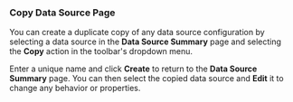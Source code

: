 ### Copy Data Source Page

You can create a duplicate copy of any data source configuration by selecting a data source in the **Data Source Summary** page and selecting the **Copy** action in the toolbar's dropdown menu.

Enter a unique name and click **Create** to return to the **Data Source Summary** page. You can then select the copied data source and **Edit** it to change any behavior or properties.

